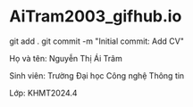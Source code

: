 # AiTram2003_gifhub.io
git add .
git commit -m "Initial commit: Add CV"

<!DOCTYPE html>
<html> 
  <head>
    <meta charset="utf-8">     
    <title>Nguyễn Thị Ái Trâm</title>
  </head>
  
  <body>
      <p>Họ và tên: Nguyễn Thị Ái Trâm</p>
      <p>Sinh viên: Trường Đại học Công nghệ Thông tin </p>
      <p>Lớp: KHMT2024.4</p>
  </body>
</html>
